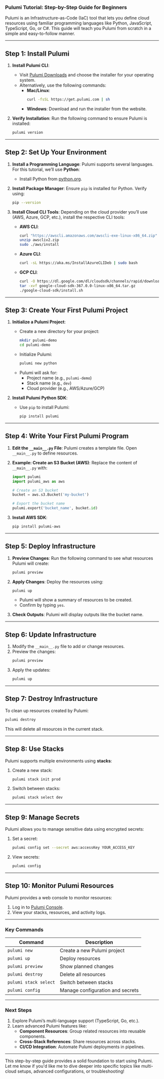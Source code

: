 ### Pulumi Tutorial: Step-by-Step Guide for Beginners

Pulumi is an Infrastructure-as-Code (IaC) tool that lets you define cloud resources using familiar programming languages like Python, JavaScript, TypeScript, Go, or C#. This guide will teach you Pulumi from scratch in a simple and easy-to-follow manner.

---

## **Step 1: Install Pulumi**
1. **Install Pulumi CLI**:
   - Visit [Pulumi Downloads](https://www.pulumi.com/docs/get-started/install/) and choose the installer for your operating system.
   - Alternatively, use the following commands:
     - **Mac/Linux**:
       ```bash
       curl -fsSL https://get.pulumi.com | sh
       ```
     - **Windows**:
       Download and run the installer from the website.

2. **Verify Installation**:
   Run the following command to ensure Pulumi is installed:
   ```bash
   pulumi version
   ```

---

## **Step 2: Set Up Your Environment**
1. **Install a Programming Language**:
   Pulumi supports several languages. For this tutorial, we’ll use **Python**:
   - Install Python from [python.org](https://www.python.org/downloads/).

2. **Install Package Manager**:
   Ensure `pip` is installed for Python. Verify using:
   ```bash
   pip --version
   ```

3. **Install Cloud CLI Tools**:
   Depending on the cloud provider you’ll use (AWS, Azure, GCP, etc.), install the respective CLI tools:
   - **AWS CLI**:
     ```bash
     curl "https://awscli.amazonaws.com/awscli-exe-linux-x86_64.zip" -o "awscliv2.zip"
     unzip awscliv2.zip
     sudo ./aws/install
     ```
   - **Azure CLI**:
     ```bash
     curl -sL https://aka.ms/InstallAzureCLIDeb | sudo bash
     ```
   - **GCP CLI**:
     ```bash
     curl -O https://dl.google.com/dl/cloudsdk/channels/rapid/downloads/google-cloud-sdk-367.0.0-linux-x86_64.tar.gz
     tar -xvf google-cloud-sdk-367.0.0-linux-x86_64.tar.gz
     ./google-cloud-sdk/install.sh
     ```

---

## **Step 3: Create Your First Pulumi Project**
1. **Initialize a Pulumi Project**:
   - Create a new directory for your project:
     ```bash
     mkdir pulumi-demo
     cd pulumi-demo
     ```
   - Initialize Pulumi:
     ```bash
     pulumi new python
     ```
   - Pulumi will ask for:
     - Project name (e.g., `pulumi-demo`)
     - Stack name (e.g., `dev`)
     - Cloud provider (e.g., AWS/Azure/GCP)

2. **Install Pulumi Python SDK**:
   - Use `pip` to install Pulumi:
     ```bash
     pip install pulumi
     ```

---

## **Step 4: Write Your First Pulumi Program**
1. **Edit the `__main__.py` File**:
   Pulumi creates a template file. Open `__main__.py` to define resources.

2. **Example: Create an S3 Bucket (AWS)**:
   Replace the content of `__main__.py` with:
   ```python
   import pulumi
   import pulumi_aws as aws

   # Create an S3 bucket
   bucket = aws.s3.Bucket('my-bucket')

   # Export the bucket name
   pulumi.export('bucket_name', bucket.id)
   ```

3. **Install AWS SDK**:
   ```bash
   pip install pulumi-aws
   ```

---

## **Step 5: Deploy Infrastructure**
1. **Preview Changes**:
   Run the following command to see what resources Pulumi will create:
   ```bash
   pulumi preview
   ```

2. **Apply Changes**:
   Deploy the resources using:
   ```bash
   pulumi up
   ```
   - Pulumi will show a summary of resources to be created.
   - Confirm by typing `yes`.

3. **Check Outputs**:
   Pulumi will display outputs like the bucket name.

---

## **Step 6: Update Infrastructure**
1. Modify the `__main__.py` file to add or change resources.
2. Preview the changes:
   ```bash
   pulumi preview
   ```
3. Apply the updates:
   ```bash
   pulumi up
   ```

---

## **Step 7: Destroy Infrastructure**
To clean up resources created by Pulumi:
```bash
pulumi destroy
```
This will delete all resources in the current stack.

---

## **Step 8: Use Stacks**
Pulumi supports multiple environments using **stacks**:
1. Create a new stack:
   ```bash
   pulumi stack init prod
   ```
2. Switch between stacks:
   ```bash
   pulumi stack select dev
   ```

---

## **Step 9: Manage Secrets**
Pulumi allows you to manage sensitive data using encrypted secrets:
1. Set a secret:
   ```bash
   pulumi config set --secret aws:accessKey YOUR_ACCESS_KEY
   ```
2. View secrets:
   ```bash
   pulumi config
   ```

---

## **Step 10: Monitor Pulumi Resources**
Pulumi provides a web console to monitor resources:
1. Log in to [Pulumi Console](https://app.pulumi.com/).
2. View your stacks, resources, and activity logs.

---

### **Key Commands**
| Command               | Description                                |
|-----------------------|--------------------------------------------|
| `pulumi new`          | Create a new Pulumi project               |
| `pulumi up`           | Deploy resources                          |
| `pulumi preview`      | Show planned changes                      |
| `pulumi destroy`      | Delete all resources                      |
| `pulumi stack select` | Switch between stacks                     |
| `pulumi config`       | Manage configuration and secrets          |

---

### **Next Steps**
1. Explore Pulumi’s multi-language support (TypeScript, Go, etc.).
2. Learn advanced Pulumi features like:
   - **Component Resources**: Group related resources into reusable components.
   - **Cross-Stack References**: Share resources across stacks.
   - **CI/CD Integration**: Automate Pulumi deployments in pipelines.

---

This step-by-step guide provides a solid foundation to start using Pulumi. Let me know if you'd like me to dive deeper into specific topics like multi-cloud setups, advanced configurations, or troubleshooting!

